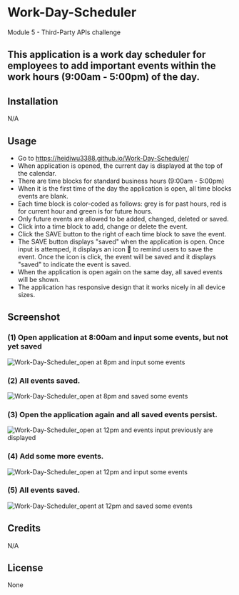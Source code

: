 # Work-Day-Scheduler
Module 5 - Third-Party APIs challenge

## This application is a work day scheduler for employees to add important events within the work hours (9:00am - 5:00pm) of the day.

## Installation

N/A

## Usage

- Go to https://heidiwu3388.github.io/Work-Day-Scheduler/
- When application is opened, the current day is displayed at the top of the calendar.
- There are time blocks for standard business hours (9:00am - 5:00pm)
- When it is the first time of the day the application is open, all time blocks events are blank.
- Each time block is color-coded as follows: grey is for past hours, red is for current hour and green is for future hours.
- Only future events are allowed to be added, changed, deleted or saved.
- Click into a time block to add, change or delete the event.
- Click the SAVE button to the right of each time block to save the event.
- The SAVE button displays "saved" when the application is open. Once input is attemped, it displays an icon 💾 to remind users to save the event. Once the icon is click, the event will be saved and it displays "saved" to indicate the event is saved.
- When the application is open again on the same day, all saved events will be shown.
- The application has responsive design that it works nicely in all device sizes.

## Screenshot
### (1) Open application at 8:00am and input some events, but not yet saved
![Work-Day-Scheduler_open at 8pm and input some events](https://user-images.githubusercontent.com/111156269/198856665-28c80e6c-d3ba-40a5-8702-284312ce070a.png)
### (2) All events saved.
![Work-Day-Scheduler_open at 8pm and saved some events](https://user-images.githubusercontent.com/111156269/198856666-01457c37-649a-48ea-ae0a-937f66a9b523.png)
### (3) Open the application again and all saved events persist.
![Work-Day-Scheduler_open at 12pm and events input previously are displayed ](https://user-images.githubusercontent.com/111156269/198856667-eac57424-3a5d-422e-8ea2-74c2c53a8299.png)
### (4) Add some more events.
![Work-Day-Scheduler_open at 12pm and input some events](https://user-images.githubusercontent.com/111156269/198856668-a4ff8a45-13c4-4026-a667-670b97f0e9e4.png)
### (5) All events saved.
![Work-Day-Scheduler_opent at 12pm and saved some events](https://user-images.githubusercontent.com/111156269/198856669-ead898b8-1848-4593-9741-e55e9e0aa009.png)

## Credits

N/A


## License

None
